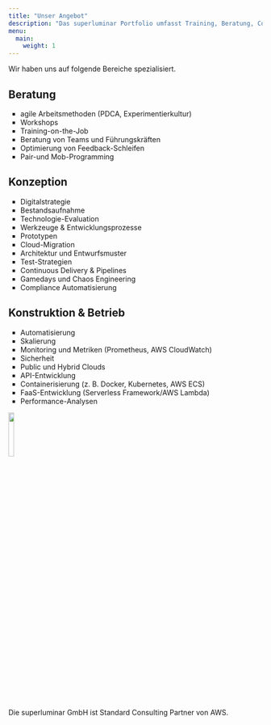 ```yaml
---
title: "Unser Angebot"
description: "Das superluminar Portfolio umfasst Training, Beratung, Coaching, Konzeption, Konstruktion und Betrieb."
menu:
  main:
    weight: 1
---
```


Wir haben uns auf folgende Bereiche spezialisiert.

<div class="clearfix">
<div class="col sm-col-4">
<h2>Beratung</h2>
<ul class="list-reset px2" style="list-style-type: square;">
<li>agile Arbeitsmethoden (PDCA, Experimentierkultur)</li>
<li>Workshops</li>
<li>Training-on-the-Job</li>
<li>Beratung von Teams und Führungskräften</li>
<li>Optimierung von Feedback-Schleifen</li>
<li>Pair-und Mob-Programming</li>
</ul>
</div>

<div class="col sm-col-4">
<h2>Konzeption</h2>
<ul class="list-reset px2" style="list-style-type: square;">
<li>Digitalstrategie</li>
<li>Bestandsaufnahme</li>
<li>Technologie-Evaluation</li>
<li>Werkzeuge & Entwicklungsprozesse</li>
<li>Prototypen</li>
<li>Cloud-Migration</li>
<li>Architektur und Entwurfsmuster</li>
<li>Test-Strategien</li>
<li>Continuous Delivery & Pipelines</li>
<li>Gamedays und Chaos Engineering</li>
<li>Compliance Automatisierung</li>
</ul>
</div>

<div class="col sm-col-4">
<h2>Konstruktion & Betrieb</h2>
<ul class="list-reset px2" style="list-style-type: square;">
<li>Automatisierung</li>
<li>Skalierung</li>
<li>Monitoring und Metriken (Prometheus, AWS CloudWatch)</li>
<li>Sicherheit</li>
<li>Public und Hybrid Clouds</li>
<li>API-Entwicklung</li>
<li>Containerisierung (z. B. Docker, Kubernetes, AWS ECS)</li>
<li>FaaS-Entwicklung (Serverless Framework/AWS Lambda)</li>
<li>Performance-Analysen</li>
</ul>
</div>
</div>


<img src="/img/aws-consulting-partner.png" style="width: 15%"><br>
Die superluminar GmbH ist Standard Consulting Partner von AWS.
